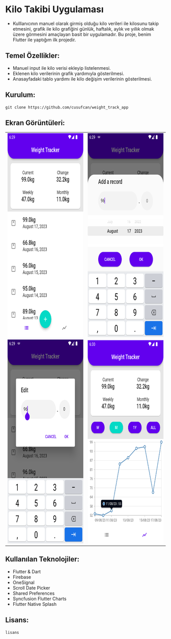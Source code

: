 # Kilo Takibi Uygulaması

+ Kulllanıcının manuel olarak girmiş olduğu kilo verileri ile kilosunu takip etmesini, grafik ile kilo grafiğini günlük, haftalık, aylık ve yıllık olmak üzere görmesini amaçlayan basit bir uygulamadır. Bu proje, benim Flutter ile yaptığım ilk projedir.

## Temel Özellikler:

+ Manuel input ile kilo verisi ekleyip listelenmesi.
+ Eklenen kilo verilerinin grafik yardımıyla gösterilmesi.
+ Anasayfadaki tablo yardımı ile kilo değişim verilerinin gösterilmesi.

## Kurulum:

    git clone https://github.com/cusufcan/weight_track_app

## Ekran Görüntüleri:

<table>
  <tr>
    <td> <img src="assets/screenshots/1.png"  alt="1" width = 360px height = 640px ></td>
    <td><img src="assets/screenshots/2.png" alt="2" width = 360px height = 640px></td>
   </tr> 
   <tr>
      <td><img src="assets/screenshots/3.png" alt="3" width = 360px height = 640px></td>
      <td><img src="assets/screenshots/4.png" align="right" alt="4" width = 360px height = 640px>
  </td>
  </tr>
</table>

## Kullanılan Teknolojiler:

+ Flutter & Dart
+ Firebase
+ OneSignal
+ Scroll Date Picker
+ Shared Preferences
+ Syncfusion Flutter Charts
+ Flutter Native Splash

## Lisans:

    lisans
